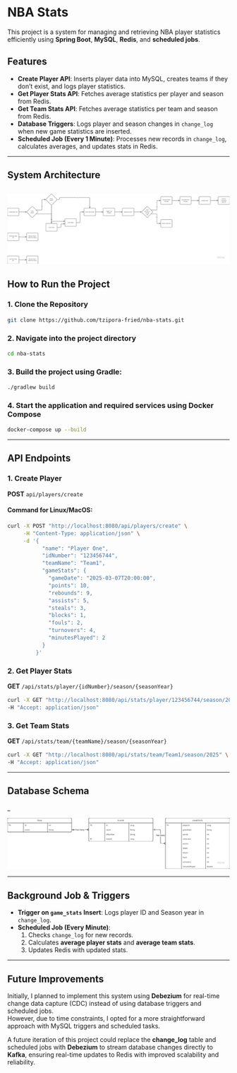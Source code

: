 # NBA Stats 

This project is a system for managing and retrieving NBA player statistics efficiently using **Spring Boot**, **MySQL**, **Redis**, and **scheduled jobs**.

##  Features
- **Create Player API**: Inserts player data into MySQL, creates teams if they don’t exist, and logs player statistics.
- **Get Player Stats API**: Fetches average statistics per player and season from Redis.
- **Get Team Stats API**: Fetches average statistics per team and season from Redis.
- **Database Triggers**: Logs player and season changes in `change_log` when new game statistics are inserted.
- **Scheduled Job (Every 1 Minute)**: Processes new records in `change_log`, calculates averages, and updates stats in Redis.

---

##  System Architecture

![img.png](img.png)
---

##  How to Run the Project

### **1. Clone the Repository**
```sh
git clone https://github.com/tzipora-fried/nba-stats.git
```
### **2. Navigate into the project directory**
```sh
cd nba-stats
```
### **3. Build the project using Gradle:**
```sh
./gradlew build 
```

### **4. Start the application and required services using Docker Compose**
```sh
docker-compose up --build
```

---

## API Endpoints

### **1. Create Player**
**POST** `api/players/create`
#### Command for Linux/MacOS:
```sh
curl -X POST "http://localhost:8080/api/players/create" \
     -H "Content-Type: application/json" \
     -d '{
           "name": "Player One",
           "idNumber": "123456744",
           "teamName": "Team1",
           "gameStats": {
             "gameDate": "2025-03-07T20:00:00",
             "points": 10,
             "rebounds": 9,
             "assists": 5,
             "steals": 3,
             "blocks": 1,
             "fouls": 2,
             "turnovers": 4,
             "minutesPlayed": 2
           }
         }'
```

### **2. Get Player Stats**
**GET** `/api/stats/player/{idNumber}/season/{seasonYear}`
```sh
curl -X GET "http://localhost:8080/api/stats/player/123456744/season/2025" \
-H "Accept: application/json"
```

### **3. Get Team Stats**
**GET** `/api/stats/team/{teamName}/season/{seasonYear}`

```sh
curl -X GET "http://localhost:8080/api/stats/team/Team1/season/2025" \
-H "Accept: application/json"
```
---

## Database Schema
_

![img_1.png](img_1.png)

---

## Background Job & Triggers
- **Trigger on `game_stats` Insert**: Logs player ID and Season year in `change_log`.
- **Scheduled Job (Every Minute)**:
    1. Checks `change_log` for new records.
    2. Calculates **average player stats** and **average team stats**.
    3. Updates Redis with updated stats.

---

## Future Improvements

Initially, I planned to implement this system using **Debezium** for real-time change data capture (CDC) instead of using database triggers and scheduled jobs.  
However, due to time constraints, I opted for a more straightforward approach with MySQL triggers and scheduled tasks.

A future iteration of this project could replace the **change_log** table and scheduled jobs with **Debezium** to stream database changes directly to **Kafka**, ensuring real-time updates to Redis with improved scalability and reliability.



